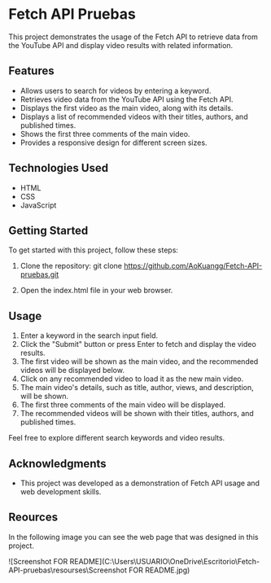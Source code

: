 # Fetch API Pruebas

This project demonstrates the usage of the Fetch API to retrieve data from the YouTube API and display video results with related information.

## Features

- Allows users to search for videos by entering a keyword.
- Retrieves video data from the YouTube API using the Fetch API.
- Displays the first video as the main video, along with its details.
- Displays a list of recommended videos with their titles, authors, and published times.
- Shows the first three comments of the main video.
- Provides a responsive design for different screen sizes.

## Technologies Used

- HTML
- CSS
- JavaScript

## Getting Started

To get started with this project, follow these steps:

1. Clone the repository: git clone https://github.com/AoKuangg/Fetch-API-pruebas.git

2. Open the index.html file in your web browser.

## Usage

   1. Enter a keyword in the search input field.
   2. Click the "Submit" button or press Enter to fetch and display the video results.
   3. The first video will be shown as the main video, and the recommended videos will be displayed below.
   4. Click on any recommended video to load it as the new main video.
   5. The main video's details, such as title, author, views, and description, will be shown.
   6. The first three comments of the main video will be displayed.
   7. The recommended videos will be shown with their titles, authors, and published times.

   Feel free to explore different search keywords and video results.

## Acknowledgments

   - This project was developed as a demonstration of Fetch API usage and web development skills.

## Reources
    
   In the following image you can see the web page that was designed in this project.

![Screenshot FOR README](C:\Users\USUARIO\OneDrive\Escritorio\Fetch-API-pruebas\resourses\Screenshot FOR README.jpg)

